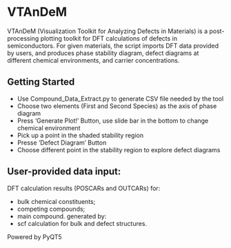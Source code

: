VTAnDeM
=======

VTAnDeM (Visualization Toolkit for Analyzing Defects in Materials) is a post-processing plotting toolkit for DFT calculations 
of defects in semiconductors. For given materials, the script imports DFT data provided by users, and produces phase stability 
diagram, defect diagrams at different chemical environments, and carrier concentrations. 


Getting Started
---------------
- Use Compound_Data_Extract.py to generate CSV file needed by the tool
- Choose two elements (First and Second Species) as the axis of phase diagram
- Press ‘Generate Plot!’ Button, use slide bar in the bottom to change chemical    environment
- Pick up a point in the shaded stability region
- Presse ‘Defect Diagram’ Button
- Choose different point in the stability region to explore defect diagrams


User-provided data input:
-------------------------
DFT calculation results (POSCARs and OUTCARs) for: 
-	bulk chemical constituents;
-	competing compounds;
-	main compound.
generated by:
-	scf calculation for bulk and defect structures.

Powered by
PyQT5
